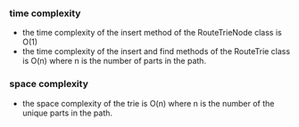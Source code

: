 ### time complexity
- the time complexity of the insert method of the RouteTrieNode class is O(1)
- the time complexity of the insert and find methods of the RouteTrie class is O(n) where n is the number of parts in the path.

### space complexity
- the space complexity of the trie is O(n) where n is the number of the unique parts in the path.